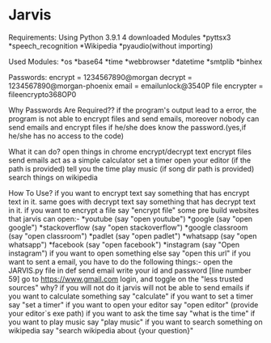 # Jarvis
Requirements:
    Using Python 3.9.1
    4 downloaded Modules
    *pyttsx3
    *speech_recognition
    *Wikipedia
    *pyaudio(without importing)

Used Modules:
    *os
    *base64
    *time
    *webbrowser
    *datetime
    *smtplib
    *binhex
    
Passwords:
    encrypt = 1234567890@morgan
    decrypt = 1234567890@morgan-phoenix
    email = emailunlock@3540P
    file encrypter = fileencrypto368OP0

Why Passwords Are Required??
    if the program's output lead to a error, the program is not able to encrypt files and send emails,
    moreover nobody can send emails and encrypt files if he/she does know the password.(yes,if he/she has no access to the code)

What it can do?
    open things in chrome
    encrypt/decrypt text 
    encrypt files
    send emails
    act as a simple calculator 
    set a timer
    open your editor (if the path is provided)
    tell you the time
    play music (if song dir path is provided)
    search things on wikipedia

How To Use?
    if you want to encrypt text say something that has encrypt text in it.
    same goes with decrypt text say something that has decrypt text in it.
    if you want to encrypt a file say "encrypt file"
    some pre build websites that jarvis can open:-
        *youtube (say "open youtube")
        *google (say "open google")
        *stackoverflow (say "open stackoverflow")
        *google classroom (say "open classroom")
        *padlet (say "open padlet")
        *whatsapp (say "open whatsapp")
        *facebook (say "open facebook")
        *instagram (say "Open instagram")
    if you want to open something else say "open this url"
    if you want to sent a email, you have to do the following things:-
        open the JARVIS.py file
        in def send email write your id and password [line number 59]
        go to https://www.gmail.com login, and toggle on the "less trusted sources"
            why?
                if you will not do it jarvis will not be able to send emails
    if you want to calculate something say "calculate"
    if you want to set a timer say "set a timer"
    if you want to open your editor say "open editor" (provide your editor`s exe path)
    if you want to ask the time say "what is the time"
    if you want to play music say "play music"
    if you want to search something on wikipedia say "search wikipedia about {your question}"
    
